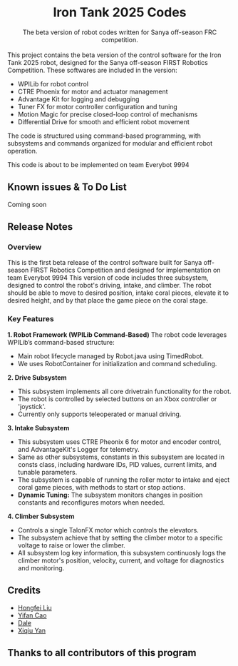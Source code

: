 <div align="center">
<h1>Iron Tank 2025 Codes</h1>
The beta version of robot codes written for Sanya off-season FRC competition.<br><br>

</div>
This project contains the beta version of the control software for the Iron Tank 2025 robot, designed for the Sanya off-season FIRST Robotics Competition. These softwares are included in the version: 

* WPILib for robot control
* CTRE Phoenix for motor and actuator management
* Advantage Kit for logging and debugging
* Tuner FX for motor controller configuration and tuning
* Motion Magic for precise closed-loop control of mechanisms
* Differential Drive for smooth and efficient robot movement

The code is structured using command-based programming, with subsystems and commands organized for modular and efficient robot operation.

This code is about to be implemented on team Everybot 9994

## Known issues & To Do List

Coming soon

## Release Notes

### Overview
This is the first beta release of the control software built for Sanya off-season FIRST Robotics Competition and designed for implementation on team Everybot 9994
This version of code includes three subsystem, designed to control the robot's driving, intake, and climber.
The robot should be able to move to desired position, intake coral pieces, elevate it to desired height, and by that place the game piece on the coral stage. 
### Key Features

**1. Robot Framework (WPILib Command-Based)**
The robot code leverages WPILib’s command-based structure:
- Main robot lifecycle managed by Robot.java using TimedRobot.
- We uses RobotContainer for initialization and command scheduling.

**2. Drive Subsystem**
- This subsystem implements all core drivetrain functionality for the robot.
- The robot is controlled by selected buttons on an Xbox controller or 'joystick'.
- Currently only supports teleoperated or manual driving.

**3. Intake Subsystem**
- This subsystem uses CTRE Pheonix 6 for motor and encoder control, and AdvantageKit's Logger for telemetry.
- Same as other subsystems, constants in this subsystem are located in consts class, including hardware IDs, PID values, current limits, and tunable parameters.
- The subsystem is capable of running the roller motor to intake and eject coral game pieces, with methods to start or stop actions.
- **Dynamic Tuning:** The subsystem monitors changes in position constants and reconfigures motors when needed.

**4. Climber Subsystem**
- Controls a single TalonFX motor which controls the elevators.
- The subsystem achieve that by setting the climber motor to a specific voltage to raise or lower the climber.
- All subsystem log key information, this subsystem continuosly logs the climber motor's position, velocity, current, and voltage for diagnostics and monitoring.

## Credits

- [Hongfei Liu](https://github.com/AlltAWD)
- [Yifan Cao](https://github.com/MemoryArray)
- [Dale](https://github.com/Dale-D-A)
- [Xiqiu Yan](https://github.com/KuanYan666)

## Thanks to all contributors of this program
